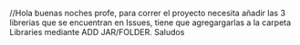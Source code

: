 //Hola buenas noches profe, para correr el proyecto necesita añadir las 3 librerias que se encuentran en Issues, tiene que agregargarlas a la carpeta Libraries mediante ADD JAR/FOLDER. Saludos

